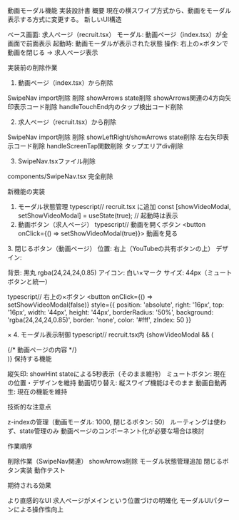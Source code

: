 動画モーダル機能 実装設計書
概要
現在の横スワイプ方式から、動画をモーダル表示する方式に変更する。
新しいUI構造

ベース画面: 求人ページ（recruit.tsx）
モーダル: 動画ページ（index.tsx）が全画面で前面表示
起動時: 動画モーダルが表示された状態
操作: 右上の×ボタンで動画を閉じる → 求人ページ表示

実装前の削除作業
1. 動画ページ（index.tsx）から削除

SwipeNav import削除
<SwipeNav /> 削除
showArrows state削除
showArrows関連の4方向矢印表示コード削除
handleTouchEnd内のタップ検出コード削除

2. 求人ページ（recruit.tsx）から削除

SwipeNav import削除
<SwipeNav /> 削除
showLeftRight/showArrows state削除
左右矢印表示コード削除
handleScreenTap関数削除
タップエリアdiv削除

3. SwipeNav.tsxファイル削除

components/SwipeNav.tsx 完全削除

新機能の実装
1. モーダル状態管理
typescript// recruit.tsx に追加
const [showVideoModal, setShowVideoModal] = useState(true); // 起動時は表示
2. 動画ボタン（求人ページ）
typescript// 動画を開くボタン
<button onClick={() => setShowVideoModal(true)}>
  動画を見る
</button>
3. 閉じるボタン（動画ページ）
位置: 右上（YouTubeの共有ボタンの上）
デザイン:

背景: 黒丸 rgba(24,24,24,0.85)
アイコン: 白い×マーク
サイズ: 44px（ミュートボタンと統一）

typescript// 右上の×ボタン
<button
  onClick={() => setShowVideoModal(false)}
  style={{
    position: 'absolute',
    right: '16px',
    top: '16px',
    width: '44px',
    height: '44px',
    borderRadius: '50%',
    background: 'rgba(24,24,24,0.85)',
    border: 'none',
    color: '#fff',
    zIndex: 50
  }}
>
  ×
</button>
4. モーダル表示制御
typescript// recruit.tsx内
{showVideoModal && (
  <div style={{
    position: 'fixed',
    top: 0,
    left: 0,
    width: '100vw',
    height: '100vh',
    zIndex: 1000
  }}>
    {/* 動画ページの内容 */}
  </div>
)}
保持する機能

縦矢印: showHint stateによる5秒表示（そのまま維持）
ミュートボタン: 現在の位置・デザインを維持
動画切り替え: 縦スワイプ機能はそのまま
動画自動再生: 現在の機能を維持

技術的な注意点

z-indexの管理（動画モーダル: 1000, 閉じるボタン: 50）
ルーティングは使わず、state管理のみ
動画ページのコンポーネント化が必要な場合は検討

作業順序

削除作業（SwipeNav関連）
showArrows削除
モーダル状態管理追加
閉じるボタン実装
動作テスト

期待される効果

より直感的なUI
求人ページがメインという位置づけの明確化
モーダルUIパターンによる操作性向上